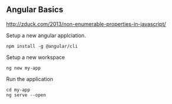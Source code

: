 

## Angular Basics
http://zduck.com/2013/non-enumerable-properties-in-javascript/

Setup a new angular applciation.

```console
npm install -g @angular/cli
```

Setup a new workspace

```console
ng new my-app
```
Run the application

```console
cd my-app
ng serve --open
```

